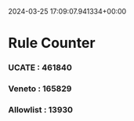 2024-03-25 17:09:07.941334+00:00
# Rule Counter 
 ### UCATE : 461840

 ### Veneto : 165829

 ### Allowlist : 13930